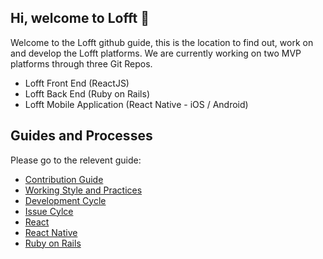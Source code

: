 ## Hi, welcome to Lofft 👋
Welcome to the Lofft github guide, this is the location to find out, work on and develop the Lofft platforms. We are currently working on two MVP platforms through three Git Repos. 
- Lofft Front End (ReactJS)
- Lofft Back End (Ruby on Rails)
- Lofft Mobile Application (React Native - iOS / Android)


## Guides and Processes
Please go to the relevent guide: 
- [Contribution Guide](./contribution.md)
- [Working Style and Practices](https://github.com/LofftApp/lofft-web-client/wiki/MyWG-Working-styles)
- [Development Cycle](https://github.com/LofftApp/lofft-web-client/wiki/Development-Cycle)
- [Issue Cylce](https://github.com/LofftApp/lofft-web-client/wiki/Issue-Cycle)
- [React](https://reactjs.org/)
- [React Native](https://reactnative.dev/)
- [Ruby on Rails](https://rubyonrails.org/)

